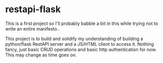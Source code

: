 # restapi-flask

This is a first project so I'll probably babble a bit in this while trying not to write an entire manifesto..

This project is to build and solidify my understanding of building a python/flask RestAPI server and a JS/HTML client to access it.  Nothing fancy, just basic CRUD operations and basic http authentication for now.  This may change as time goes on.
